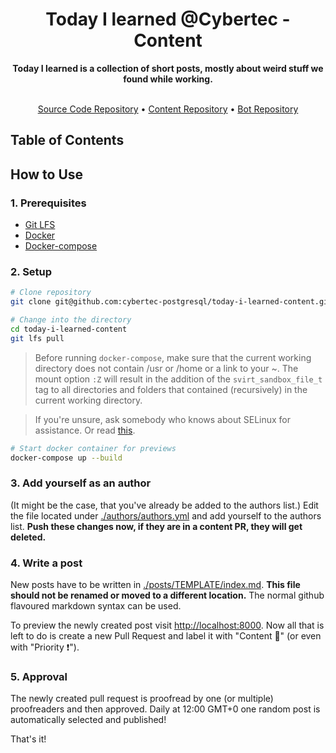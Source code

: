 <h1 align="center">Today I learned @Cybertec - Content</h1>

<div align="center">
  <strong>Today I learned is a collection of short posts, mostly about weird stuff we found while working.</strong>
</div>

<br />

<p align="center">
  <a href="https://github.com/cybertec-postgresql/today-i-learned">Source Code Repository</a> •
  <a href="https://github.com/cybertec-postgresql/today-i-learned-content">Content Repository</a> •
  <a href="https://github.com/cybertec-postgresql/today-i-learned-bot">Bot Repository</a>
</p>

## Table of Contents

## How to Use

### 1. Prerequisites

- [Git LFS](https://git-lfs.github.com)
- [Docker](https://docs.docker.com/install)
- [Docker-compose](https://docs.docker.com/compose/install)

### 2. Setup

```bash
# Clone repository
git clone git@github.com:cybertec-postgresql/today-i-learned-content.git

# Change into the directory
cd today-i-learned-content
git lfs pull
```
> Before running `docker-compose`, make sure that the current working directory does not contain /usr or /home or a link to your ~. The mount option `:Z` will result in the addition of the `svirt_sandbox_file_t` tag to all directories and folders that contained (recursively) in the current working directory.

> If you're unsure, ask somebody who knows about SELinux for assistance. Or read [this](http://www.projectatomic.io/blog/2016/03/dwalsh_selinux_containers/).

```bash
# Start docker container for previews
docker-compose up --build
```

### 3. Add yourself as an author

(It might be the case, that you've already be added to the authors list.)
Edit the file located under [./authors/authors.yml](./authors/authors.yml) and add yourself to the authors list. **Push these changes now, if they are in a content PR, they will get deleted.**

### 4. Write a post

New posts have to be written in [./posts/TEMPLATE/index.md](./posts/TEMPLATE/index.md). **This file should not be renamed or moved to a different location.** The normal github flavoured markdown syntax can be used.

To preview the newly created post visit [http://localhost:8000](http://localhost:8000). Now all that is left to do is create a new Pull Request and label it with "Content 📖" (or even with "Priority ❗").

### 5. Approval

The newly created pull request is proofread by one (or multiple) proofreaders and then approved. Daily at 12:00 GMT+0 one random post is automatically selected and published!

That's it!
